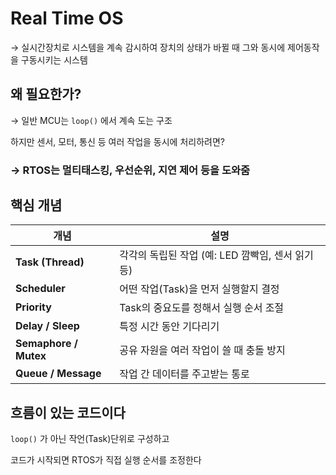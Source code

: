 # Real Time OS

→ 실시간장치로 시스템을 계속 감시하여 장치의 상태가 바뀔 때 그와 동시에 제어동작을 구동시키는 시스템

## 왜 필요한가?

→ 일반 MCU는 `loop()` 에서 계속 도는 구조

하지만 센서, 모터, 통신 등 여러 작업을 동시에 처리하려면?

### → RTOS는 멀티태스킹, 우선순위, 지연 제어 등을 도와줌

## 핵심 개념

| 개념 | 설명 |
| --- | --- |
| **Task (Thread)** | 각각의 독립된 작업 (예: LED 깜빡임, 센서 읽기 등) |
| **Scheduler** | 어떤 작업(Task)을 먼저 실행할지 결정 |
| **Priority** | Task의 중요도를 정해서 실행 순서 조절 |
| **Delay / Sleep** | 특정 시간 동안 기다리기 |
| **Semaphore / Mutex** | 공유 자원을 여러 작업이 쓸 때 충돌 방지 |
| **Queue / Message** | 작업 간 데이터를 주고받는 통로 |

## 흐름이 있는 코드이다

`loop()` 가 아닌 작언(Task)단위로 구성하고

코드가 시작되면 RTOS가 직접 실행 순서를 조정한다
